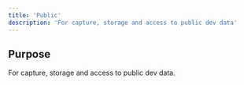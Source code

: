 ```yaml
---
title: 'Public'
description: 'For capture, storage and access to public dev data'
---
```


## Purpose

For capture, storage and access to public dev data.
